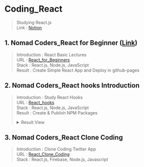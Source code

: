 # Coding_React
> Studying React.js <br>
> Link : [Notion](https://www.notion.so/React-js-1afe79ad19e84f47ad3e27ae044f57bf?pvs=4)
## 1. Nomad Coders_React for Beginner ([Link](https://nomadcoders.co/))
> Introduction : React Basic Lectures <br>
> URL : [React_for_Beginners](https://nomadcoders.co/react-for-beginners/) <br>
> Stack : React.js, Node.js, JavaScript <br>
> Result : Create Simple React App and Deploy in github-pages <br>
## 2. Nomad Coders_React hooks Introduction <br>
> Introduction : Study React Hooks <br>
> URL : [React_hooks](https://nomadcoders.co/react-hooks-introduction/) <br>
> Stack : React.js, Node.js, JavaScript <br>
> Result : Create & Publish NPM Packages
> <details> <summary>Result View</summary>
> * NPM Organization <br>
> <img src="React-hooks-Introduction/ResultImage/NPM End.png" width="50%" /> <br>
> * import & use Custom Hooks <br>
> <img src="React-hooks-Introduction/ResultImage/End.png" width="50%"/> <br>
> * Result View in Web Browser <br>
> <img src="React-hooks-Introduction/ResultImage/TrueEnd.png" width="50%" /> <br>
> </details>
## 3. Nomad Coders_React Clone Coding
> Introduction : Clone Coding Twitter App <br>
> URL : [React_Clone_Coding](https://nomadcoders.co/nwitter/) <br>
> Stack : React.js, Firebase, Node.js, Javascript
